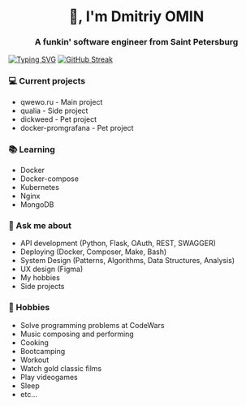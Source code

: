 <h1 align="center">👋, I'm Dmitriy OMIN</h1>
<h3 align="center">A funkin' software engineer from Saint Petersburg</h3>

[![Typing SVG](https://readme-typing-svg.herokuapp.com?color=%2336BCF7&lines=Kek+lol+jopka)](https://git.io/typing-svg)
[![GitHub Streak](https://github-readme-streak-stats.herokuapp.com/?user=superbia-rustheart)](https://git.io/streak-stats)

### 💻 Current projects
- qwewo.ru - Main project
- qualia - Side project
- dickweed - Pet project
- docker-promgrafana - Pet project

### 📚 Learning
- Docker
- Docker-compose
- Kubernetes
- Nginx
- MongoDB

### 💬 Ask me about
- API development (Python, Flask, OAuth, REST, SWAGGER)
- Deploying (Docker, Composer, Make, Bash)
- System Design (Patterns, Algorithms, Data Structures, Analysis)
- UX design (Figma)
- My hobbies
- Side projects

### 📅 Hobbies
- Solve programming problems at CodeWars
- Music composing and performing
- Cooking
- Bootcamping
- Workout
- Watch gold classic films
- Play videogames
- Sleep
- etc...
